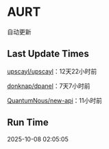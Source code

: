 # AURT

自动更新


## Last Update Times

[upscayl/upscayl](https://github.com/upscayl/upscayl)：12天22小时前

[donknap/dpanel](https://github.com/donknap/dpanel)：7天7小时前

[QuantumNous/new-api](https://github.com/QuantumNous/new-api)：11小时前


## Run Time
2025-10-08 02:05:05
